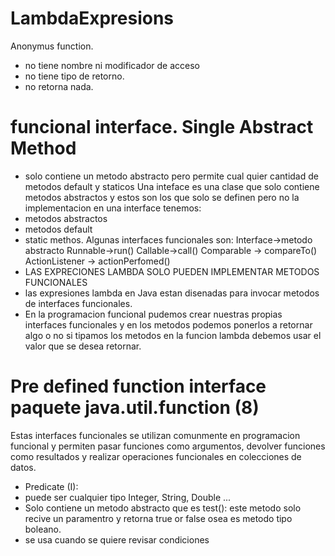 # LambdaExpresions
Anonymus function.
- no tiene nombre ni modificador de acceso
- no tiene tipo de retorno.
- no retorna nada.
# funcional interface. Single Abstract Method
- solo contiene un metodo abstracto pero permite cual quier cantidad de metodos default y staticos
Una inteface es una clase que solo contiene metodos abstractos y estos son los que solo se definen pero no la implementacion 
en una interface tenemos:
- metodos abstractos
- metodos default
- static methos.
Algunas interfaces funcionales son:
Interface->metodo abstracto
Runnable->run()
Callable->call()
Comparable -> compareTo()
ActionListener -> actionPerfomed()
- LAS EXPRECIONES LAMBDA SOLO PUEDEN IMPLEMENTAR METODOS FUNCIONALES
- las expresiones lambda en Java estan disenadas para invocar metodos de interfaces funcionales.
- En la programacion funcional pudemos crear nuestras propias interfaces funcionales y en los metodos podemos ponerlos a retornar algo o no si tipamos los metodos en la funcion lambda debemos usar el valor que se desea retornar.
# Pre defined function interface paquete java.util.function (8)
Estas interfaces funcionales se utilizan comunmente en programacion funcional y permiten pasar funciones como argumentos, devolver funciones como resultados y realizar operaciones funcionales en colecciones de datos.
- Predicate <T> (I):
- puede ser cualquier tipo Integer, String, Double ...
- Solo contiene un metodo abstracto que es test(): este metodo solo recive un paramentro y retorna true or false osea es metodo tipo boleano. 
- se usa cuando se quiere revisar condiciones
